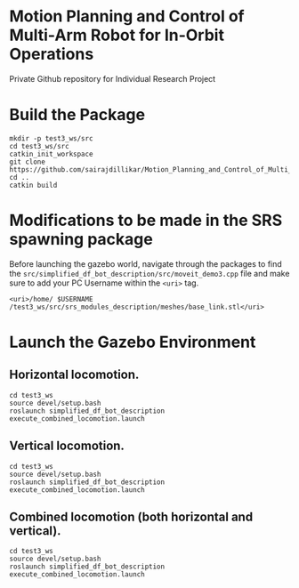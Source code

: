 # Motion Planning and Control of Multi-Arm Robot for In-Orbit Operations
Private Github repository for Individual Research Project

# Build the Package

````
mkdir -p test3_ws/src
cd test3_ws/src
catkin_init_workspace
git clone https://github.com/sairajdillikar/Motion_Planning_and_Control_of_Multi_Arm_Robot_for_In_Orbit_Operations.git
cd ..
catkin build
````

# Modifications to be made in the SRS spawning package

Before launching the gazebo world, navigate through the packages to find the `src/simplified_df_bot_description/src/moveit_demo3.cpp` file and make sure to add your PC Username within the `<uri>` tag.

    <uri>/home/ $USERNAME /test3_ws/src/srs_modules_description/meshes/base_link.stl</uri>

# Launch the Gazebo Environment

## Horizontal locomotion.

    cd test3_ws
    source devel/setup.bash
    roslaunch simplified_df_bot_description execute_combined_locomotion.launch

## Vertical locomotion.

    cd test3_ws
    source devel/setup.bash
    roslaunch simplified_df_bot_description execute_combined_locomotion.launch

## Combined locomotion (both horizontal and vertical).

    cd test3_ws
    source devel/setup.bash
    roslaunch simplified_df_bot_description execute_combined_locomotion.launch
